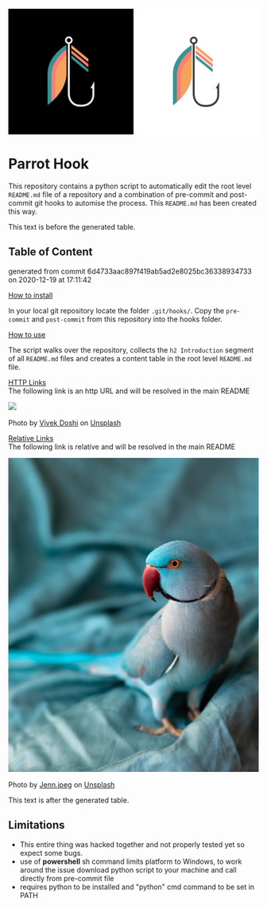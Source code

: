 ![](readme-header.png)
# Parrot Hook

This repository contains a python script to automatically edit the root level `README.md` file of a repository and a combination of pre-commit and post-commit git hooks to automise the process. This `README.md` has been created this way.

This text is before the generated table.

## Table of Content

<!-- start generated table -->
generated from commit 6d4733aac897f419ab5ad2e8025bc36338934733  
on 2020-12-19 at 17:11:42

[How to install](how-to-install/README.md)  

In your local git repository locate the folder `.git/hooks/`. Copy the `pre-commit` and `post-commit` from this repository into the hooks folder.  

[How to use](how-to-use/README.md)  

The script walks over the repository, collects the `h2 Introduction` segment of all `README.md` files and creates a content table in the root level `README.md` file.  

[HTTP Links](how-to-use/links/http/README.md)  
The following link is an http URL and will be resolved in the main README

![](https://images.unsplash.com/photo-1560939509-af421a48c187?ixid=MXwxMjA3fDB8MHxwaG90by1wYWdlfHx8fGVufDB8fHw%3D&ixlib=rb-1.2.1&auto=format&fit=crop&w=1351&q=80)

<span>Photo by <a href="https://unsplash.com/@vivekdoshi?utm_source=unsplash&amp;utm_medium=referral&amp;utm_content=creditCopyText">Vivek Doshi</a> on <a href="https://unsplash.com/s/photos/parrot?utm_source=unsplash&amp;utm_medium=referral&amp;utm_content=creditCopyText">Unsplash</a></span>  

[Relative Links](how-to-use/links/relative/README.md)  
The following link is relative and will be resolved in the main README

![](how-to-use/links/relative/img/rel_parrot.jpg)

<span>Photo by <a href="https://unsplash.com/@jenn_jpeg?utm_source=unsplash&amp;utm_medium=referral&amp;utm_content=creditCopyText">Jenn.jpeg</a> on <a href="https://unsplash.com/s/photos/parrot?utm_source=unsplash&amp;utm_medium=referral&amp;utm_content=creditCopyText">Unsplash</a></span>  

<!-- end generated table -->

This text is after the generated table.


## Limitations
- This entire thing was hacked together and not properly tested yet so expect some bugs.
- use of **powershell** sh command limits platform to Windows, to work around the issue download python script to your machine and call directly from pre-commit file
- requires python to be installed and "python" cmd command to be set in PATH
